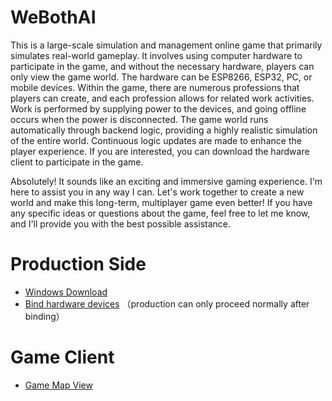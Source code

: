 # WeBothAI
This is a large-scale simulation and management online game that primarily simulates real-world gameplay. It involves using computer hardware to participate in the game, and without the necessary hardware, players can only view the game world. The hardware can be ESP8266, ESP32, PC, or mobile devices. Within the game, there are numerous professions that players can create, and each profession allows for related work activities. Work is performed by supplying power to the devices, and going offline occurs when the power is disconnected. The game world runs automatically through backend logic, providing a highly realistic simulation of the entire world. Continuous logic updates are made to enhance the player experience. If you are interested, you can download the hardware client to participate in the game.

Absolutely! It sounds like an exciting and immersive gaming experience. I'm here to assist you in any way I can. Let's work together to create a new world and make this long-term, multiplayer game even better! If you have any specific ideas or questions about the game, feel free to let me know, and I'll provide you with the best possible assistance.

# Production Side
- [Windows Download](https://github.com/dhrdzy/WeBothAI/releases/download/main/WeBothAI-1.0.0.1-windows.zip)
- [Bind hardware devices](http://invasion.x3322.net:82/WeBothAI/bind1/) （production can only proceed normally after binding）

# Game Client
- [Game Map View](http://invasion.x3322.net:82/WeBothAI/bigmap/)
